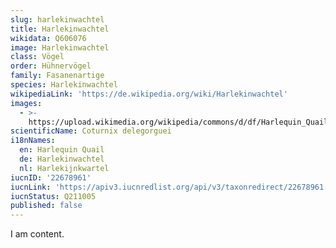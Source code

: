 ```yaml
---
slug: harlekinwachtel
title: Harlekinwachtel
wikidata: Q606076
image: Harlekinwachtel
class: Vögel
order: Hühnervögel
family: Fasanenartige
species: Harlekinwachtel
wikipediaLink: 'https://de.wikipedia.org/wiki/Harlekinwachtel'
images:
  - >-
    https://upload.wikimedia.org/wikipedia/commons/d/df/Harlequin_Quail_(Coturnix_delegorguei)_(6035291347).jpg
scientificName: Coturnix delegorguei
i18nNames:
  en: Harlequin Quail
  de: Harlekinwachtel
  nl: Harlekijnkwartel
iucnID: '22678961'
iucnLink: 'https://apiv3.iucnredlist.org/api/v3/taxonredirect/22678961'
iucnStatus: Q211005
published: false
---
```


I am content.
